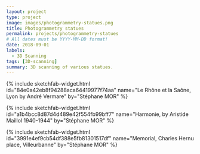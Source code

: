 ```yaml
---
layout: project
type: project
image: images/photogrammetry-statues.png
title: Photogrammetry statues
permalink: projects/photogrammetry-statues
# All dates must be YYYY-MM-DD format!
date: 2018-09-01
labels:
  - 3D Scanning
tags: [3D-scanning]
summary: 3D scanning of various statues.
---
```


{% include sketchfab-widget.html id="84e0a42eb8f94288aca64419977f74aa" name="Le Rhône et la Saône, Lyon by André Vermare" by="Stéphane MOR" %}

{% include sketchfab-widget.html id="a1b4bcc8d87d4d489e42f554fb99bff7" name="Harmonie, by Aristide Maillol 1940-1944" by="Stéphane MOR" %}

{% include sketchfab-widget.html id="3991e4ef9cb54df388e5fb81301517df" name="Memorial, Charles Hernu place, Villeurbanne" by="Stéphane MOR" %}

